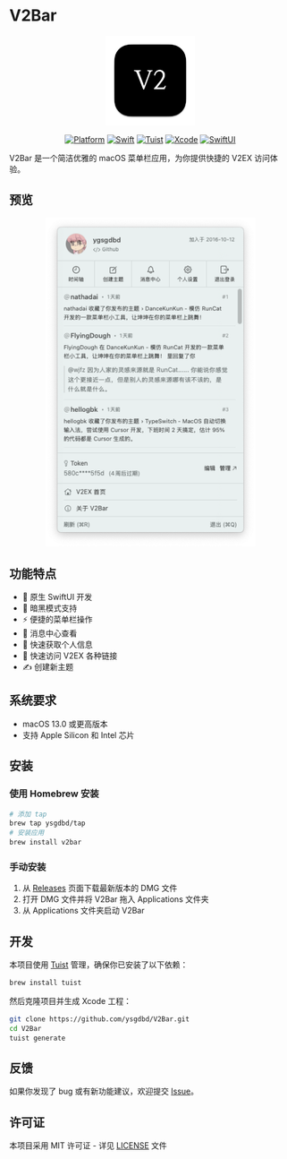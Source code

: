 # V2Bar

<div align="center">
    <img src="Screenshots/icon.png" width="160" height="160" alt="V2Bar Icon">
</div>

<div align="center">

[![Platform](https://img.shields.io/badge/platform-macOS%2013%2B-brightgreen)](https://github.com/ysgdbd/V2Bar/releases/latest)
[![Swift](https://img.shields.io/badge/Swift-5.9-orange)](https://github.com/ysgdbd/V2Bar)
[![Tuist](https://img.shields.io/badge/Powered%20by-Tuist-blue)](https://tuist.io)
[![Xcode](https://img.shields.io/badge/Xcode-15.0%2B-blue)](https://developer.apple.com/xcode/)
[![SwiftUI](https://img.shields.io/badge/SwiftUI-4.0-blue)](https://developer.apple.com/xcode/swiftui/)

</div>

V2Bar 是一个简洁优雅的 macOS 菜单栏应用，为你提供快捷的 V2EX 访问体验。

## 预览

<div align="center">
    <img src="Screenshots/preview.png" width="375" alt="V2Bar Preview">
</div>

## 功能特点

- 🚀 原生 SwiftUI 开发
- 🔔 暗黑模式支持
- ⚡️ 便捷的菜单栏操作
- 💬 消息中心查看
- 👤 快速获取个人信息
- 🔗 快速访问 V2EX 各种链接
- ✍️ 创建新主题

## 系统要求

- macOS 13.0 或更高版本
- 支持 Apple Silicon 和 Intel 芯片

## 安装

### 使用 Homebrew 安装

```bash
# 添加 tap
brew tap ysgdbd/tap
# 安装应用
brew install v2bar
```

### 手动安装

1. 从 [Releases](https://github.com/ysgdbd/V2Bar/releases) 页面下载最新版本的 DMG 文件
2. 打开 DMG 文件并将 V2Bar 拖入 Applications 文件夹
3. 从 Applications 文件夹启动 V2Bar

## 开发

本项目使用 [Tuist](https://tuist.io) 管理，确保你已安装了以下依赖：

```bash
brew install tuist
```

然后克隆项目并生成 Xcode 工程：

```bash
git clone https://github.com/ysgdbd/V2Bar.git
cd V2Bar
tuist generate
```

## 反馈

如果你发现了 bug 或有新功能建议，欢迎提交 [Issue](https://github.com/ysgdbd/V2Bar/issues)。

## 许可证

本项目采用 MIT 许可证 - 详见 [LICENSE](LICENSE) 文件 